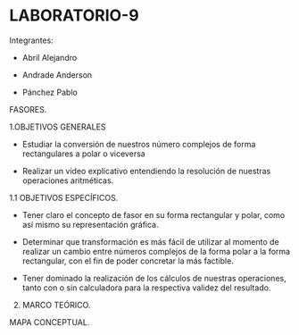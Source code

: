 # LABORATORIO-9

Integrantes:

- Abril Alejandro

- Andrade Anderson

- Pánchez Pablo

FASORES.

1.OBJETIVOS GENERALES

- Estudiar la conversión de nuestros número complejos de forma rectangulares a polar o viceversa 

- Realizar un video explicativo entendiendo la resolución de nuestras operaciones aritméticas.

1.1 OBJETIVOS ESPECÍFICOS.

- Tener claro el concepto de fasor en su forma rectangular y polar, como así mismo su representación gráfica.

- Determinar que transformación es más fácil de utilizar al momento de realizar un cambio entre números complejos de la forma polar a la forma rectangular, con el fin de poder concretar la más factible.

- Tener dominado la realización de los cálculos de nuestras operaciones, tanto con o sin calculadora para la respectiva validez del resultado.

2. MARCO TEÓRICO.

MAPA CONCEPTUAL.
